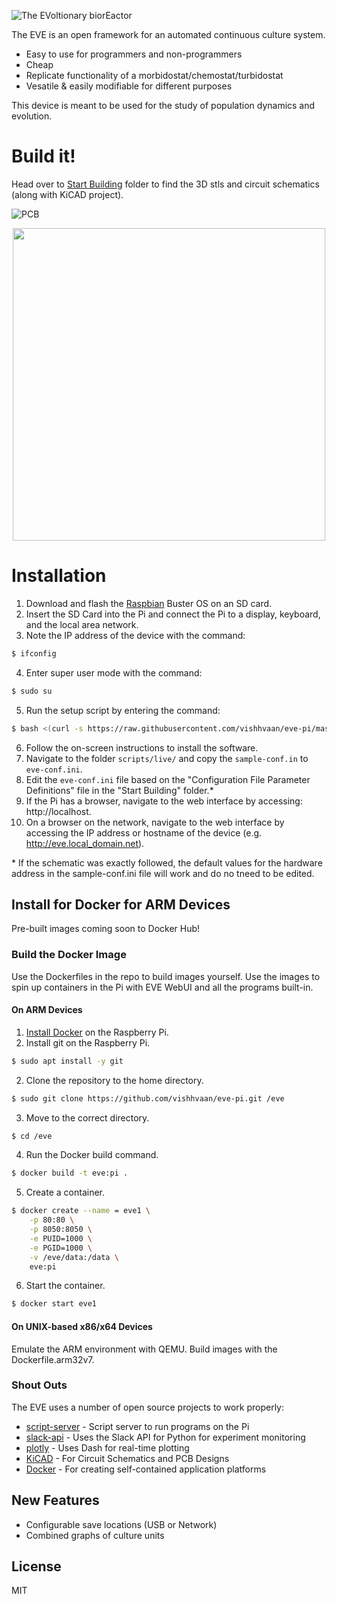 ![The EVoltionary biorEactor](https://github.com/vishhvaan/eve-pi/raw/master/eve.png)


The EVE is an open framework for an automated continuous culture system.

  - Easy to use for programmers and non-programmers
  - Cheap
  - Replicate functionality of a morbidostat/chemostat/turbidostat
  - Vesatile & easily modifiable for different purposes

This device is meant to be used for the study of population dynamics and evolution.

# Build it!
Head over to [Start Building] folder to find the 3D stls and circuit schematics (along with KiCAD project). 

![PCB](https://raw.githubusercontent.com/vishhvaan/eve-pi/master/Start%20Building/pcb_sche.png)

<p align="center">
  <img src="https://raw.githubusercontent.com/vishhvaan/eve-pi/master/Start%20Building/eve_cu.png" height ="500">
</p>


# Installation

1. Download and flash the [Raspbian] Buster OS on an SD card.
2. Insert the SD Card into the Pi and connect the Pi to a display, keyboard, and the local area network.
3. Note the IP address of the device with the command:
```sh
$ ifconfig
```
4. Enter super user mode with the command:
```sh
$ sudo su
```  
5. Run the setup script by entering the command: 
```sh
$ bash <(curl -s https://raw.githubusercontent.com/vishhvaan/eve-pi/master/st_eve.sh)
```
6. Follow the on-screen instructions to install the software.
7. Navigate to the folder `scripts/live/` and copy the `sample-conf.in` to `eve-conf.ini`.
8. Edit the `eve-conf.ini` file based on the "Configuration File Parameter Definitions" file in the "Start Building" folder.\*
9. If the Pi has a browser, navigate to the web interface by accessing: http://localhost.
10. On a browser on the network, navigate to the web interface by accessing the IP address or hostname of the device (e.g. http://eve.local_domain.net).

\* If the schematic was exactly followed, the default values for the hardware address in the sample-conf.ini file will work and do no tneed to be edited.

## Install for Docker for ARM Devices
 
Pre-built images coming soon to Docker Hub!

### Build the Docker Image

Use the Dockerfiles in the repo to build images yourself. Use the images to spin up containers in the Pi with EVE WebUI and all the programs built-in.

#### On ARM Devices

1. [Install Docker] on the Raspberry Pi.
2. Install git on the Raspberry Pi.
```sh
$ sudo apt install -y git
```  
2. Clone the repository to the home directory.
```sh
$ sudo git clone https://github.com/vishhvaan/eve-pi.git /eve
```  
3. Move to the correct directory.
```sh
$ cd /eve
``` 
4. Run the Docker build command.
```sh
$ docker build -t eve:pi .
```  
5. Create a container.
```sh
$ docker create --name = eve1 \
    -p 80:80 \
    -p 8050:8050 \
    -e PUID=1000 \
    -e PGID=1000 \
    -v /eve/data:/data \
    eve:pi
```  
6. Start the container.
```sh
$ docker start eve1
```  

#### On UNIX-based x86/x64 Devices
Emulate the ARM environment with QEMU. Build images with the Dockerfile.arm32v7.

### Shout Outs
The EVE uses a number of open source projects to work properly:

  - [script-server] -  Script server to run programs on the Pi
  - [slack-api] - Uses the Slack API for Python for experiment monitoring
  - [plotly] - Uses Dash for real-time plotting
  - [KiCAD] - For Circuit Schematics and PCB Designs
  - [Docker] - For creating self-contained application platforms


## New Features
 
  - Configurable save locations (USB or Network)
  - Combined graphs of culture units

<!--![GitHub All Releases](https://img.shields.io/github/downloads/vishhvaan/eve-pi/total)-->

License
----

MIT



   [script-server]: <https://github.com/bugy/script-server>
   [slack-api]: <https://github.com/slackapi/python-slackclient>
   [Start Building]: <https://github.com/vishhvaan/eve-pi/tree/master/Start%20Building>
   [plotly]: <https://plot.ly/dash/>
   [KiCad]: <http://www.kicad-pcb.org/>
   [Install Docker]: <https://github.com/docker/docker-install>
   [Raspbian]: <https://www.raspberrypi.org/downloads/raspbian/>
   [Docker]: <https://github.com/docker/docker-ce>

